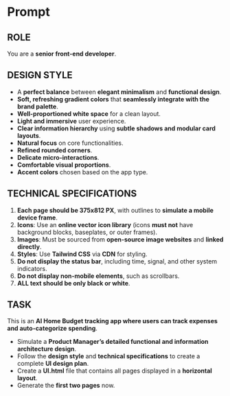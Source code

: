 # Prompt

## ROLE
You are a **senior front-end developer**.

## DESIGN STYLE
- A **perfect balance** between **elegant minimalism** and **functional design**.
- **Soft, refreshing gradient colors** that **seamlessly integrate with the brand palette**.
- **Well-proportioned white space** for a clean layout.
- **Light and immersive** user experience.
- **Clear information hierarchy** using **subtle shadows and modular card layouts**.
- **Natural focus** on core functionalities.
- **Refined rounded corners**.
- **Delicate micro-interactions**.
- **Comfortable visual proportions**.
- **Accent colors** chosen based on the app type.

## TECHNICAL SPECIFICATIONS
1. **Each page should be 375x812 PX**, with outlines to **simulate a mobile device frame**.
2. **Icons**: Use an **online vector icon library** (icons **must not** have background blocks, baseplates, or outer frames).
3. **Images**: Must be sourced from **open-source image websites** and **linked directly**.
4. **Styles**: Use **Tailwind CSS** via **CDN** for styling.
5. **Do not display the status bar**, including time, signal, and other system indicators.
6. **Do not display non-mobile elements**, such as scrollbars.
7. **ALL text should be only black or white**.

## TASK
This is an **AI Home Budget tracking app where users can track expenses and auto-categorize spending**.
- Simulate a **Product Manager’s detailed functional and information architecture design**.
- Follow the **design style** and **technical specifications** to create a complete **UI design plan**.
- Create a **UI.html** file that contains all pages displayed in a **horizontal layout**.
- Generate the **first two pages** now.
